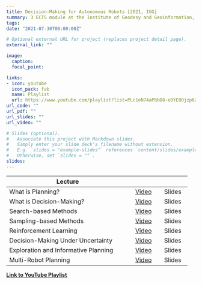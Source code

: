 ```yaml
---
title: Decision-Making for Autonomous Robots [2021, IGG]
summary: 3 ECTS module at the Institute of Geodesy and Geoinformation, University of Bonn. [Videos + Slides]
tags:
date: "2021-07-30T00:00:00Z"

# Optional external URL for project (replaces project detail page).
external_link: ""

image:
  caption: 
  focal_point:

links:
- icon: youtube
  icon_pack: fab
  name: Playlist
  url: https://www.youtube.com/playlist?list=PLc1eN74aP8bD8-eDYE0Ojzp6Z9UFfmgpa
url_code: ""
url_pdf: ""
url_slides: ""
url_video: ""

# Slides (optional).
#   Associate this project with Markdown slides.
#   Simply enter your slide deck's filename without extension.
#   E.g. `slides = "example-slides"` references `content/slides/example-slides.md`.
#   Otherwise, set `slides = ""`.
slides:
---
```


| Lecture      |   |    |
| ----------- | ----------- |  ----------- |
| What is Planning?      |  &nbsp; [Video](https://youtu.be/M71-2VtXbXM)       &nbsp; |   &nbsp; Slides  &nbsp; |
| What is Decision-Making?      |  &nbsp; [Video](https://youtu.be/DEv-ahz8DAg)       &nbsp; |   &nbsp; Slides  &nbsp; |
| Search-based Methods      |  &nbsp; [Video](https://youtu.be/0MpUAHUEXX0)       &nbsp; |  &nbsp; Slides  &nbsp; |
| Sampling-based Methods      |  &nbsp; [Video](https://youtu.be/CrQJAtPn8sY)       &nbsp; |  &nbsp; Slides  &nbsp; |
| Reinforcement Learning      |  &nbsp; [Video](https://youtu.be/wqZ7xeXFtWI)       &nbsp; |  &nbsp; Slides  &nbsp; |
| Decision-Making Under Uncertainty      |  &nbsp; [Video](https://youtu.be/0Bqe_58aSVQ)      |  &nbsp; Slides  &nbsp; |
| Exploration and Informative Planning   &nbsp; &nbsp;  &nbsp;  &nbsp;   |  &nbsp; [Video](https://youtu.be/3w5YIYN-y8o)      &nbsp; |  &nbsp; Slides   &nbsp; |
| Multi-Robot Planning      |  &nbsp; [Video](https://youtu.be/Wcvw8qyUan8)     &nbsp;  |  &nbsp; Slides  &nbsp; |

[**Link to YouTube Playlist**](https://www.youtube.com/playlist?list=PLc1eN74aP8bD8-eDYE0Ojzp6Z9UFfmgpa)